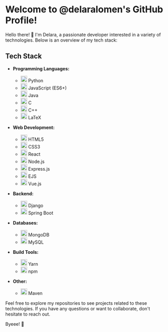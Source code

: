 # Welcome to @delaralomen's GitHub Profile!

Hello there! 👋 I'm Delara, a passionate developer interested in a variety of technologies. Below is an overview of my tech stack:

## Tech Stack

- **Programming Languages:**
  - <img src="https://simpleicons.org/icons/python.svg" height="20" /> Python
  - <img src="https://simpleicons.org/icons/javascript.svg" height="20" /> JavaScript (ES6+)
  - <img src="https://simpleicons.org/icons/java.svg" height="20" /> Java
  - <img src="https://simpleicons.org/icons/c.svg" height="20" /> C
  - <img src="https://simpleicons.org/icons/cplusplus.svg" height="20" /> C++
  - <img src="https://simpleicons.org/icons/latex.svg" height="20" /> LaTeX

- **Web Development:**
  - <img src="https://simpleicons.org/icons/html5.svg" height="20" /> HTML5
  - <img src="https://simpleicons.org/icons/css3.svg" height="20" /> CSS3
  - <img src="https://simpleicons.org/icons/react.svg" height="20" /> React
  - <img src="https://simpleicons.org/icons/node-js.svg" height="20" /> Node.js
  - <img src="https://simpleicons.org/icons/express.svg" height="20" /> Express.js
  - <img src="https://simpleicons.org/icons/ejs.svg" height="20" /> EJS
  - <img src="https://simpleicons.org/icons/vue-js.svg" height="20" /> Vue.js

- **Backend:**
  - <img src="https://simpleicons.org/icons/django.svg" height="20" /> Django
  - <img src="https://simpleicons.org/icons/spring.svg" height="20" /> Spring Boot

- **Databases:**
  - <img src="https://simpleicons.org/icons/mongodb.svg" height="20" /> MongoDB
  - <img src="https://simpleicons.org/icons/mysql.svg" height="20" /> MySQL

- **Build Tools:**
  - <img src="https://simpleicons.org/icons/yarn.svg" height="20" /> Yarn
  - <img src="https://simpleicons.org/icons/npm.svg" height="20" /> npm

- **Other:**
  - <img src="https://simpleicons.org/icons/apache.svg" height="20" /> Maven

Feel free to explore my repositories to see projects related to these technologies. 
If you have any questions or want to collaborate, don't hesitate to reach out.

Byeee! 🚀
